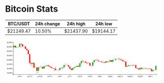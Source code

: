 # Bitcoin Stats

BTC/USDT|24h change|24h high|24h low|
|---|---|---|---|
|$21249.47|10.50%|$21437.90|$19144.17|

<img src="./chart.svg">
